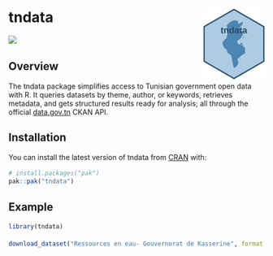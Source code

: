 
<!-- README.md is generated from README.Rmd. Please edit that file -->

# tndata <a href="http://aymennasri.me/tndata/"><img src="man/figures/logo.png" align="right" height="139" alt="tndata website" /></a>

<!-- badges: start -->

[![](https://cranlogs.r-pkg.org/badges/grand-total/tndata)](https://cran.r-project.org/package=tndata)
<!-- badges: end -->

## Overview

The tndata package simplifies access to Tunisian government open data
with R. It queries datasets by theme, author, or keywords, retrieves
metadata, and gets structured results ready for analysis; all through
the official [data.gov.tn](https://data.gov.tn/fr/) CKAN API.

## Installation

You can install the latest version of tndata from
[CRAN](https://cran.r-project.org/package=tndata) with:

``` r
# install.packages("pak")
pak::pak("tndata")
```

## Example

``` r
library(tndata)

download_dataset("Ressources en eau- Gouvernorat de Kasserine", format = "xls")
```
